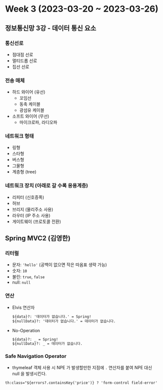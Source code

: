 # Week 3 (2023-03-20 ~ 2023-03-26)
## 정보통신망 3강 - 데이터 통신 요소
### 통신선로
- 점대점 선로
- 멀티드롭 선로
- 집선 선로

### 전송 매체
- 하드 와이어 (유선)
    - 꼬임선
    - 동축 케이블
    - 광섬유 케이블
- 소프트 와이어 (무선)
    - 마이크로파, 라디오파

### 네트워크 형태
- 링형
- 스타형
- 버스형
- 그물형
- 계층형 (tree)

### 네트워크 장치 (아래로 갈 수록 응용계층)
- 리피터 (신호증폭)
- 허브
- 브리지 (물리주소 사용)
- 라우터 (IP 주소 사용)
- 게이트웨이 (프로토콜 전환)

## Spring MVC2 (김영한)
### 리터럴
- 문자: `'hello'` (공백이 없으면 작은 따옴표 생략 가능)
- 숫자: `10`
- 불린: `true`, `false`
- null: `null`

### 연산
- Elvis 연산자
    ```html
    ${data}?: '데이터가 없습니다.' = Spring!
    ${nullData}?: '데이터가 없습니다.' = 데이터가 없습니다.
    ```
- No-Operation
    ```html
    ${data}?: _ = Spring!
    ${nullData}?: _ = 데이터가 없습니다.
    ```

### Safe Navigation Operator
- thymeleaf 객체 사용 시 NPE 가 발생할만한 지점에 `.` 연산자를 붙여 NPE 대신 null 을 발생시킨다.

```html
th:class="${errors?.containsKey('price')} ? 'form-control field-error' : 'form-control'"
```


